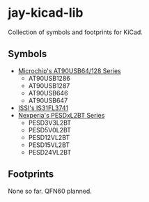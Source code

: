 # jay-kicad-lib
Collection of symbols and footprints for KiCad.

## Symbols
- [Microchip's AT90USB64/128 Series](http://ww1.microchip.com/downloads/en/DeviceDoc/doc7593.pdf)
	- AT90USB1286
	- AT90USB1287
	- AT90USB646
	- AT90USB647
- [ISSI's IS31FL3741](http://www.issi.com/WW/pdf/IS31FL3741.pdf)
- [Nexperia's PESDxL2BT Series](https://assets.nexperia.com/documents/data-sheet/PESDXL2BT_SER.pdf)
	- PESD3V3L2BT
	- PESD5V0L2BT
	- PESD12VL2BT
	- PESD15VL2BT
	- PESD24VL2BT

## Footprints
None so far. QFN60 planned.
